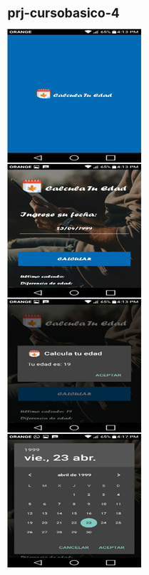# prj-cursobasico-4

<img src="/screenshot_app/screenshot(1).jpeg" width="300" height="300" alt="Screenshot de la aplicacion">
<img src="/screenshot_app/screenshot(2).jpeg" width="300" height="300"  alt="Screenshot de la aplicacion">
<img src="/screenshot_app/screenshot(3).jpeg" width="300" height="300" alt="Screenshot de la aplicacion">
<img src="/screenshot_app/screenshot(4).jpeg" width="300" height="300" alt="Screenshot de la aplicacion">
